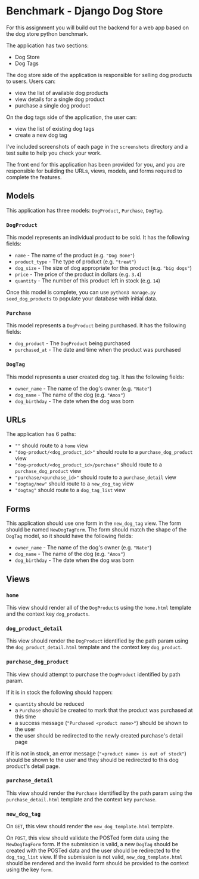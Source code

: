 # Benchmark - Django Dog Store

For this assignment you will build out the backend for a web app based on the
dog store python benchmark.

The application has two sections:

- Dog Store
- Dog Tags

The dog store side of the application is responsible for selling dog products to users.
Users can:

- view the list of available dog products
- view details for a single dog product
- purchase a single dog product

On the dog tags side of the application, the user can:

- view the list of existing dog tags
- create a new dog tag

I've included screenshots of each page in the `screenshots` directory and a test suite
to help you check your work.

The front end for this application has been provided for you, and you are responsible
for building the URLs, views, models, and forms required to complete the features.

## Models

This application has three models: `DogProduct`, `Purchase`, `DogTag`.

### `DogProduct`

This model represents an individual product to be sold.
It has the following fields:

- `name` - The name of the product (e.g. `"Dog Bone"`)
- `product_type` - The type of product (e.g. `"treat"`)
- `dog_size` - The size of dog appropriate for this product (e.g. `"big dogs"`)
- `price` - The price of the product in dollars (e.g. `3.4`)
- `quantity` - The number of this product left in stock (e.g. `14`)

Once this model is complete, you can use `python3 manage.py seed_dog_products`
to populate your database with initial data.

### `Purchase`

This model represents a `DogProduct` being purchased.
It has the following fields:

- `dog_product` - The `DogProduct` being purchased
- `purchased_at` - The date and time when the product was purchased

### `DogTag`

This model represents a user created dog tag.
It has the following fields:

- `owner_name` - The name of the dog's owner (e.g. `"Nate"`)
- `dog_name` - The name of the dog (e.g. `"Amos"`)
- `dog_birthday` - The date when the dog was born

## URLs

The application has 6 paths:

- `""` should route to a `home` view
- `"dog-product/<dog_product_id>"` should route to a `purchase_dog_product` view
- `"dog-product/<dog_product_id>/purchase"` should route to a `purchase_dog_product` view
- `"purchase/<purchase_id>"` should route to a `purchase_detail` view
- `"dogtag/new"` should route to a `new_dog_tag` view
- `"dogtag"` should route to a `dog_tag_list` view

## Forms

This application should use one form in the `new_dog_tag` view.
The form should be named `NewDogTagForm`.
The form should match the shape of the `DogTag` model, so it should
have the following fields:

- `owner_name` - The name of the dog's owner (e.g. `"Nate"`)
- `dog_name` - The name of the dog (e.g. `"Amos"`)
- `dog_birthday` - The date when the dog was born

## Views

### `home`

This view should render all of the `DogProduct`s using the `home.html`
template and the context key `dog_products`.

### `dog_product_detail`

This view should render the `DogProduct` identified by the path param using
the `dog_product_detail.html` template and the context key `dog_product`.

### `purchase_dog_product`

This view should attempt to purchase the `DogProduct` identified by path param.

If it is in stock the following should happen:
- `quantity` should be reduced
- a `Purchase` should be created to mark that the product was purchased at this time
- a success message (`"Purchased <product name>"`) should be shown to the user
- the user should be redirected to the newly created purchase's detail page

If it is not in stock, an error message (`"<product name> is out of stock"`) should
be shown to the user and they should be redirected to this dog product's detail page.

### `purchase_detail`

This view should render the `Purchase` identified by the path param using
the `purchase_detail.html` template and the context key `purchase`.

### `new_dog_tag`

On `GET`, this view should render the `new_dog_template.html` template.

On `POST`, this view should validate the POSTed form data using the
`NewDogTagForm` form. If the submission is valid, a new `DogTag` should
be created with the POSTed data and the user should be redirected to
the `dog_tag_list` view. If the submission is not valid,
`new_dog_template.html` should be rendered and the invalid form should
be provided to the context using the key `form`.